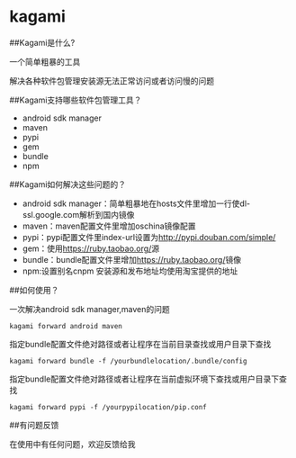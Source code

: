 # kagami

##Kagami是什么?

一个简单粗暴的工具

解决各种软件包管理安装源无法正常访问或者访问慢的问题

##Kagami支持哪些软件包管理工具？

* android sdk manager
* maven
* pypi
* gem
* bundle
* npm

##Kagami如何解决这些问题的？

* android sdk manager：简单粗暴地在hosts文件里增加一行使dl-ssl.google.com解析到国内镜像
* maven：maven配置文件里增加oschina镜像配置
* pypi：pypi配置文件里index-url设置为<http://pypi.douban.com/simple/>
* gem：使用<https://ruby.taobao.org/>源
* bundle：bundle配置文件里增加<https://ruby.taobao.org/>镜像
* npm:设置别名cnpm 安装源和发布地址均使用淘宝提供的地址

##如何使用？

一次解决android sdk manager,maven的问题  

`kagami forward android maven`

指定bundle配置文件绝对路径或者让程序在当前目录查找或用户目录下查找  

`kagami forward bundle -f /yourbundlelocation/.bundle/config`

指定bundle配置文件绝对路径或者让程序在当前虚拟环境下查找或用户目录下查找  
 
`kagami forward pypi -f /yourpypilocation/pip.conf`

##有问题反馈

在使用中有任何问题，欢迎反馈给我

